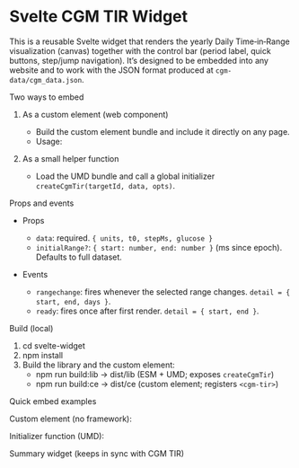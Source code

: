 Svelte CGM TIR Widget
=====================

This is a reusable Svelte widget that renders the yearly Daily Time‑in‑Range visualization (canvas) together with the control bar (period label, quick buttons, step/jump navigation). It’s designed to be embedded into any website and to work with the JSON format produced at `cgm-data/cgm_data.json`.

Two ways to embed

1) As a custom element (web component)
   - Build the custom element bundle and include it directly on any page.
   - Usage:
     <cgm-tir data="{...json...}" on:rangechange="..."></cgm-tir>

2) As a small helper function
   - Load the UMD bundle and call a global initializer `createCgmTir(targetId, data, opts)`.

Props and events

- Props
  - `data`: required. `{ units, t0, stepMs, glucose }`
  - `initialRange?`: `{ start: number, end: number }` (ms since epoch). Defaults to full dataset.

- Events
  - `rangechange`: fires whenever the selected range changes. `detail = { start, end, days }`.
  - `ready`: fires once after first render. `detail = { start, end }`.

Build (local)

1. cd svelte-widget
2. npm install
3. Build the library and the custom element:
   - npm run build:lib   → dist/lib (ESM + UMD; exposes `createCgmTir`)
   - npm run build:ce    → dist/ce  (custom element; registers `<cgm-tir>`)

Quick embed examples

Custom element (no framework):

<script src="./dist/ce/cgm-tir.ce.js"></script>
<cgm-tir id="viz" style="display:block;width:100%;"></cgm-tir>
<script>
  fetch('./cgm-data/cgm_data.json').then(r=>r.json()).then(data=>{
    const el = document.getElementById('viz')
    el.data = data
    el.addEventListener('rangechange', (e)=>{
      console.log('range', e.detail)
    })
  })
</script>

Initializer function (UMD):

<script src="./dist/lib/cgm-tir.umd.js"></script>
<div id="viz"></div>
<script>
  fetch('./cgm-data/cgm_data.json').then(r=>r.json()).then(data=>{
    const api = window.createCgmTir('viz', data, { span: '90d' })
    api.on('rangechange', ({start,end,days})=> console.log(start,end,days))
  })
</script>

Summary widget (keeps in sync with CGM TIR)

<script src="./dist/lib/cgm-tir.umd.js"></script>
<div id="viz"></div>
<div id="summary" style="max-width:1100px; margin-top:10px;"></div>
<script>
  Promise.all([
    fetch('./cgm-data/cgm_data.json').then(r=>r.json())
  ]).then(([data])=>{
    const tir = window.createCgmTir('viz', data)
    window.createCgmSummary('summary', data, { source: tir })
  })
</script>
